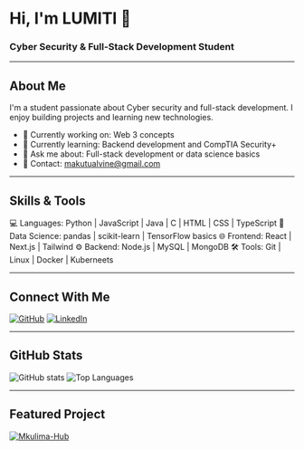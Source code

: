 # Hi, I'm LUMITI 👋

### Cyber Security & Full-Stack Development Student

---

## About Me

I'm a student passionate about Cyber security and full-stack development. I enjoy building projects and learning new technologies.

- 🔭 Currently working on: Web 3 concepts
- 🌱 Currently learning: Backend development and CompTIA Security+
- 💬 Ask me about: Full-stack development or data science basics
- 📩 Contact: makutualvine@gmail.com

---

## Skills & Tools
💻 Languages: Python | JavaScript | Java | C | HTML | CSS | TypeScript
🧠 Data Science: pandas | scikit-learn | TensorFlow basics
🌐 Frontend: React | Next.js | Tailwind
⚙️ Backend: Node.js | MySQL | MongoDB
🛠️ Tools: Git | Linux | Docker | Kuberneets

---

## Connect With Me

[![GitHub](https://img.shields.io/badge/GitHub-Khin--90-black?logo=github)](https://github.com/Mal-archLumi)
[![LinkedIn](https://img.shields.io/badge/LinkedIn-Lumiti-blue?logo=linkedin)](https://www.linkedin.com/in/)

---

## GitHub Stats

![GitHub stats](https://github-readme-stats.vercel.app/api?username=Mal-archLumi&show_icons=true)
![Top Languages](https://github-readme-stats.vercel.app/api/top-langs/?username=Mal-archLumi&layout=compact)

---

## Featured Project

[![Mkulima-Hub](https://github-readme-stats.vercel.app/api/pin/?username=Mal-archLumi&repo=Mkulima-Hub)](https://github.com/Mal-archLumi/Mkulima-Hub)
